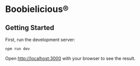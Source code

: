 # Boobielicious®

## Getting Started

First, run the development server:

```bash
npm run dev
```

Open [http://localhost:3000](http://localhost:3000) with your browser to see the result.
